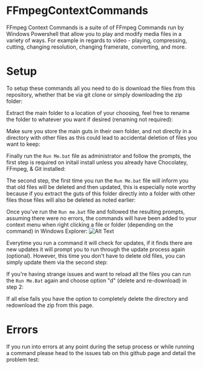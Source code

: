# FFmpegContextCommands
FFmpeg Context Commands is a suite of of FFmpeg Commands run by Windows Powershell that allow you to play and modify media files in a variety of ways. For example in regards to video - playing, compressing, cutting, changing resolution, changing framerate, converting, and more.

# Setup
To setup these commands all you need to do is download the files from this repository, whether that be via git clone or simply downloading the zip folder:


Extract the main folder to a location of your choosing, feel free to rename the folder to whatever you want if desired (renaming not required):


Make sure you store the main guts in their own folder, and not directly in a directory with other files as this could lead to accidental deletion of files you want to keep:


Finally run the `Run Me.bat` file as administrator and follow the prompts, the first step is required on initail install unless you already have Chocolatey, FFmpeg, & Git installed:


The second step, the first time you run the `Run Me.bat` file will inform you that old files will be deleted and then updated, this is especially note worthy because if you extract the guts of this folder directly into a folder with other files those files will also be deleted as noted earlier:


Once you've run the `Run me.bat` file and followed the resulting prompts, assuming there were no errors, the commands will have been added to your context menu when right clicking a file or folder (depending on the command) in Windows Explorer:
![Alt Text](https://i.postimg.cc/RVLpfj9m/MW00-Cropped-Gif.gif)

Everytime you run a command it will check for updates, if it finds there are new updates it will prompt you to run through the update process again (optional). However, this time you don't have to delete old files, you can simply update them via the second step:


If you're having strange issues and want to reload all the files you can run the `Run Me.Bat` again and choose option "d" (delete and re-download) in step 2:


If all else fails you have the option to completely delete the directory and redownload the zip from this page.

# Errors
If you run into errors at any point during the setup process or while running a command please head to the issues tab on this github page and detail the problem test:
